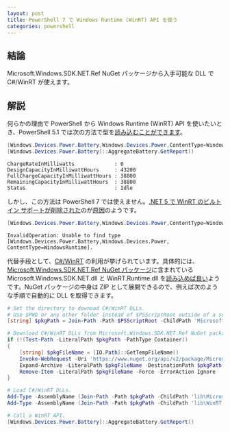```yaml
---
layout: post
title: PowerShell 7 で Windows Runtime (WinRT) API を使う
categories: powershell
---
```


## 結論

Microsoft.Windows.SDK.NET.Ref NuGet パッケージから入手可能な DLL で C#/WinRT が使えます。

## 解説

何らかの理由で PowerShell から Windows Runtime (WinRT) API を使いたいとき、PowerShell 5.1 では次の方法で型を[読み込むことができます](https://stackoverflow.com/a/28077679)。

```powershell
[Windows.Devices.Power.Battery,Windows.Devices.Power,ContentType=WindowsRuntime] | Out-Null
[Windows.Devices.Power.Battery]::AggregateBattery.GetReport()
```

```
ChargeRateInMilliwatts             : 0
DesignCapacityInMilliwattHours     : 43200
FullChargeCapacityInMilliwattHours : 38800
RemainingCapacityInMilliwattHours  : 38800
Status                             : Idle
```

しかし、この方法は PowerShell 7 では使えません。[.NET 5 で WinRT のビルトイン サポートが削除された](https://github.com/dotnet/docs/issues/18875)のが[原因](https://github.com/PowerShell/PowerShell/issues/13042#issuecomment-650567539)のようです。

```powershell
[Windows.Devices.Power.Battery,Windows.Devices.Power,ContentType=WindowsRuntime] | Out-Null
```

```
InvalidOperation: Unable to find type [Windows.Devices.Power.Battery,Windows.Devices.Power, ContentType=WindowsRuntime].
```

代替手段として、[C#/WinRT](https://docs.microsoft.com/ja-jp/windows/apps/develop/platform/csharp-winrt/) の利用が挙げられています。具体的には、[Microsoft.Windows.SDK.NET.Ref NuGet パッケージ](https://www.nuget.org/packages/Microsoft.Windows.SDK.NET.Ref/)に含まれている Microsoft.Windows.SDK.NET.dll と WinRT.Runtime.dll を[読み込めば良い](https://github.com/PowerShell/PowerShell/issues/13042#issuecomment-799077441)ようです。NuGet パッケージの中身は ZIP として展開できるので、例えば次のような手順で自動的に DLL を取得できます。

```powershell
# Set the directory to downoad C#/WinRT DLLs.
# Use $PWD or any other folder instead of $PSScriptRoot outside of a script file.
[string] $pkgPath = Join-Path -Path $PSScriptRoot -ChildPath 'Microsoft.Windows.SDK.NET.Ref'

# Download C#/WinRT DLLs from Microsoft.Windows.SDK.NET.Ref NuGet package if not yet.
if (!(Test-Path -LiteralPath $pkgPath -PathType Container))
{
    [string] $pkgFileName = [IO.Path]::GetTempFileName()
    Invoke-WebRequest -Uri 'https://www.nuget.org/api/v2/package/Microsoft.Windows.SDK.NET.Ref/10.0.22000.23' -OutFile $pkgFileName | Out-Null
    Expand-Archive -LiteralPath $pkgFileName -DestinationPath $pkgPath
    Remove-Item -LiteralPath $pkgFileName -Force -ErrorAction Ignore
}

# Load C#/WinRT DLLs.
Add-Type -AssemblyName (Join-Path -Path $pkgPath -ChildPath 'lib\Microsoft.Windows.SDK.NET.dll') | Out-Null
Add-Type -AssemblyName (Join-Path -Path $pkgPath -ChildPath 'lib\WinRT.Runtime.dll') | Out-Null

# Call a WinRT API.
[Windows.Devices.Power.Battery]::AggregateBattery.GetReport()
```
